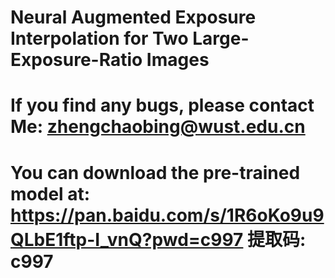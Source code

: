 # Neural Augmented Exposure Interpolation for Two Large-Exposure-Ratio Images
# If you find any bugs, please contact Me: zhengchaobing@wust.edu.cn
# You can download the pre-trained model at: https://pan.baidu.com/s/1R6oKo9u9QLbE1ftp-I_vnQ?pwd=c997 提取码: c997  
